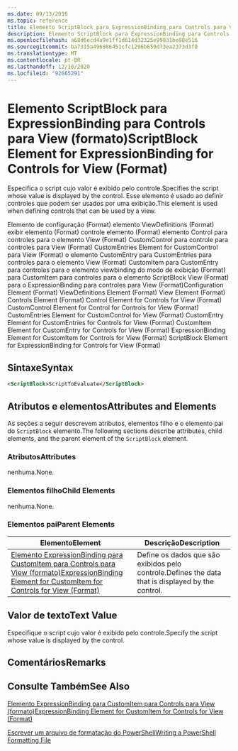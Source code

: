 ```yaml
---
ms.date: 09/13/2016
ms.topic: reference
title: Elemento ScriptBlock para ExpressionBinding para Controls para View (formato)
description: Elemento ScriptBlock para ExpressionBinding para Controls para View (formato)
ms.openlocfilehash: a68d6ecd4a9e1ff1d614d32325e99831be88e516
ms.sourcegitcommit: ba7315a496986451cfc1296b659d73ea2373d3f0
ms.translationtype: MT
ms.contentlocale: pt-BR
ms.lasthandoff: 12/10/2020
ms.locfileid: "92665291"
---
```

# <a name="scriptblock-element-for-expressionbinding-for-controls-for-view-format"></a><span data-ttu-id="e7bdc-103">Elemento ScriptBlock para ExpressionBinding para Controls para View (formato)</span><span class="sxs-lookup"><span data-stu-id="e7bdc-103">ScriptBlock Element for ExpressionBinding for Controls for View (Format)</span></span>

<span data-ttu-id="e7bdc-104">Especifica o script cujo valor é exibido pelo controle.</span><span class="sxs-lookup"><span data-stu-id="e7bdc-104">Specifies the script whose value is displayed by the control.</span></span> <span data-ttu-id="e7bdc-105">Esse elemento é usado ao definir controles que podem ser usados por uma exibição.</span><span class="sxs-lookup"><span data-stu-id="e7bdc-105">This element is used when defining controls that can be used by a view.</span></span>

<span data-ttu-id="e7bdc-106">Elemento de configuração (Format) elemento ViewDefinitions (Format) exibir elemento (Format) controle elemento (Format) elemento Control para controles para o elemento View (Format) CustomControl para controle para controles para View (Format) CustomEntries Element for CustomControl para View (Format) o elemento CustomEntry para CustomEntries para controles para o elemento View (Format) CustomItem para CustomEntry para controles para o elemento viewbinding do modo de exibição (Format) para CustomItem para controles para o elemento ScriptBlock View (Format) para o ExpressionBinding para controles para View (Format)</span><span class="sxs-lookup"><span data-stu-id="e7bdc-106">Configuration Element (Format) ViewDefinitions Element (Format) View Element (Format) Controls Element (Format) Control Element for Controls for View (Format) CustomControl Element for Control for Controls for View (Format) CustomEntries Element for CustomControl for View (Format) CustomEntry Element for CustomEntries for Controls for View (Format) CustomItem Element for CustomEntry for Controls for View (Format) ExpressionBinding Element for CustomItem for Controls for View (Format) ScriptBlock Element for ExpressionBinding for Controls for View (Format)</span></span>

## <a name="syntax"></a><span data-ttu-id="e7bdc-107">Sintaxe</span><span class="sxs-lookup"><span data-stu-id="e7bdc-107">Syntax</span></span>

```xml
<ScriptBlock>ScriptToEvaluate</ScriptBlock>
```

## <a name="attributes-and-elements"></a><span data-ttu-id="e7bdc-108">Atributos e elementos</span><span class="sxs-lookup"><span data-stu-id="e7bdc-108">Attributes and Elements</span></span>

<span data-ttu-id="e7bdc-109">As seções a seguir descrevem atributos, elementos filho e o elemento pai do `ScriptBlock` elemento.</span><span class="sxs-lookup"><span data-stu-id="e7bdc-109">The following sections describe attributes, child elements, and the parent element of the `ScriptBlock` element.</span></span>

### <a name="attributes"></a><span data-ttu-id="e7bdc-110">Atributos</span><span class="sxs-lookup"><span data-stu-id="e7bdc-110">Attributes</span></span>

<span data-ttu-id="e7bdc-111">nenhuma.</span><span class="sxs-lookup"><span data-stu-id="e7bdc-111">None.</span></span>

### <a name="child-elements"></a><span data-ttu-id="e7bdc-112">Elementos filho</span><span class="sxs-lookup"><span data-stu-id="e7bdc-112">Child Elements</span></span>

<span data-ttu-id="e7bdc-113">nenhuma.</span><span class="sxs-lookup"><span data-stu-id="e7bdc-113">None.</span></span>

### <a name="parent-elements"></a><span data-ttu-id="e7bdc-114">Elementos pai</span><span class="sxs-lookup"><span data-stu-id="e7bdc-114">Parent Elements</span></span>

|<span data-ttu-id="e7bdc-115">Elemento</span><span class="sxs-lookup"><span data-stu-id="e7bdc-115">Element</span></span>|<span data-ttu-id="e7bdc-116">Descrição</span><span class="sxs-lookup"><span data-stu-id="e7bdc-116">Description</span></span>|
|-------------|-----------------|
|[<span data-ttu-id="e7bdc-117">Elemento ExpressionBinding para CustomItem para Controls para View (formato)</span><span class="sxs-lookup"><span data-stu-id="e7bdc-117">ExpressionBinding Element for CustomItem for Controls for View (Format)</span></span>](./expressionbinding-element-for-customitem-for-controls-for-view-format.md)|<span data-ttu-id="e7bdc-118">Define os dados que são exibidos pelo controle.</span><span class="sxs-lookup"><span data-stu-id="e7bdc-118">Defines the data that is displayed by the control.</span></span>|

## <a name="text-value"></a><span data-ttu-id="e7bdc-119">Valor de texto</span><span class="sxs-lookup"><span data-stu-id="e7bdc-119">Text Value</span></span>

<span data-ttu-id="e7bdc-120">Especifique o script cujo valor é exibido pelo controle.</span><span class="sxs-lookup"><span data-stu-id="e7bdc-120">Specify the script whose value is displayed by the control.</span></span>

## <a name="remarks"></a><span data-ttu-id="e7bdc-121">Comentários</span><span class="sxs-lookup"><span data-stu-id="e7bdc-121">Remarks</span></span>

## <a name="see-also"></a><span data-ttu-id="e7bdc-122">Consulte Também</span><span class="sxs-lookup"><span data-stu-id="e7bdc-122">See Also</span></span>

[<span data-ttu-id="e7bdc-123">Elemento ExpressionBinding para CustomItem para Controls para View (formato)</span><span class="sxs-lookup"><span data-stu-id="e7bdc-123">ExpressionBinding Element for CustomItem for Controls for View (Format)</span></span>](./expressionbinding-element-for-customitem-for-controls-for-view-format.md)

[<span data-ttu-id="e7bdc-124">Escrever um arquivo de formatação do PowerShell</span><span class="sxs-lookup"><span data-stu-id="e7bdc-124">Writing a PowerShell Formatting File</span></span>](./writing-a-powershell-formatting-file.md)
